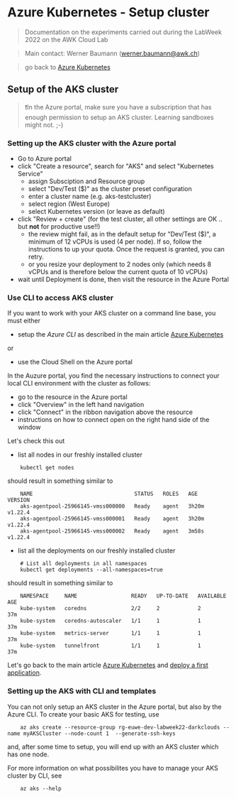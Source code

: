 # Azure Kubernetes - Setup cluster

>Documentation on the experiments carried out during the LabWeek 2022 on the AWK Cloud Lab

>Main contact: Werner Baumann (werner.baumann@awk.ch)

> go back to [Azure Kubernetes](../README.md)

## Setup of the AKS cluster
>❗In the Azure portal, make sure you have a subscription that has enough permission to setup an AKS cluster. Learning sandboxes might not. ;-)

### Setting up the AKS cluster with the Azure portal
- Go to Azure portal
- click "Create a resource", search for "AKS" and select "Kubernetes Service"
    - assign Subsciption and Resource group
    - select "Dev/Test ($)" as the cluster preset configuration
    - enter a cluster name (e.g. aks-testcluster)
    - select region (West Europe)
    - select Kubernetes version (or leave as default)
- click "Review + create" (for the test cluster, all other settings are OK .. but **not** for productive use!!)
    - the review might fail, as in the default setup for "Dev/Test ($)", a minimum of 12 vCPUs is used (4 per node). If so, follow the instructions to up your quota. Once the request is granted, you can retry.
    - or you resize your deployment to 2 nodes only (which needs 8 vCPUs and is therefore below the current quota of 10 vCPUs)
- wait until Deployment is done, then visit the resource in the Azure Portal

### Use CLI to access AKS cluster
If you want to work with your AKS cluster on a command line base, you must either 
- setup the *Azure CLI* as described in the main article [Azure Kubernetes](../README.md#setup-tools)

or
- use the Cloud Shell on the Azure portal

In the Auzure portal, you find the necessary instructions to connect your local CLI environment with the cluster as follows:
- go to the resource in the Azure portal
- click "Overview" in the left hand navigation
- click "Connect" in the ribbon navigation above the resource
- instructions on how to connect open on the right hand side of the window

Let's check this out
- list all nodes in our freshly installed cluster
```
    kubectl get nodes
```
should result in something similar to
```
    NAME                                STATUS   ROLES   AGE     VERSION
    aks-agentpool-25966145-vmss000000   Ready    agent   3h20m   v1.22.4
    aks-agentpool-25966145-vmss000001   Ready    agent   3h20m   v1.22.4
    aks-agentpool-25966145-vmss000002   Ready    agent   3m58s   v1.22.4
```

- list all the deployments on our freshly installed cluster
```
    # List all deployments in all namespaces
    kubectl get deployments --all-namespaces=true
```
should result in something similar to
```
    NAMESPACE     NAME                 READY   UP-TO-DATE   AVAILABLE   AGE
    kube-system   coredns              2/2     2            2           37m
    kube-system   coredns-autoscaler   1/1     1            1           37m
    kube-system   metrics-server       1/1     1            1           37m
    kube-system   tunnelfront          1/1     1            1           37m
```

Let's go back to the main article [Azure Kubernetes](../README.md##deploy-first-application) and [deploy a first application](../2-deploy-first-application/README.md).


### Setting up the AKS with CLI and templates
You can not only setup an AKS cluster in the Azure portal, but also by the Azure CLI. To create your basic AKS for testing, use 
```
    az aks create --resource-group rg-euwe-dev-labweek22-darkclouds --name myAKSCluster --node-count 1  --generate-ssh-keys
```
and, after some time to setup, you will end up with an AKS cluster which has one node.

For more information on what possibilites you have to manage your AKS cluster by CLI, see
```
    az aks --help
```